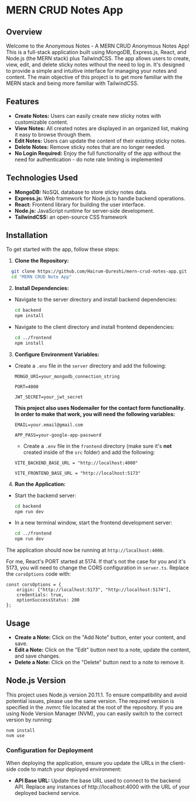# MERN CRUD Notes App

## Overview

Welcome to the Anonymous Notes - A MERN CRUD Anonymous Notes App! This is a full-stack application built using MongoDB, Express.js, React, and Node.js (the MERN stack) plus TailwindCSS. The app allows users to create, view, edit, and delete sticky notes without the need to log in. It's designed to provide a simple and intuitive interface for managing your notes and content. The main objective of this project is to get more familiar with the MERN stack and being more familiar with TailwindCSS.

## Features

- **Create Notes:** Users can easily create new sticky notes with customizable content.
- **View Notes:** All created notes are displayed in an organized list, making it easy to browse through them.
- **Edit Notes:** Users can update the content of their existing sticky notes.
- **Delete Notes:** Remove sticky notes that are no longer needed.
- **No Login Required:** Enjoy the full functionality of the app without the need for authentication - do note rate limiting is implemented

## Technologies Used

- **MongoDB:** NoSQL database to store sticky notes data.
- **Express.js:** Web framework for Node.js to handle backend operations.
- **React:** Frontend library for building the user interface.
- **Node.js:** JavaScript runtime for server-side development.
- **TailwindCSS:** an open-source CSS framework

## Installation

To get started with the app, follow these steps:

1. **Clone the Repository:**

```bash
  git clone https://github.com/Hairum-Qureshi/mern-crud-notes-app.git
  cd "MERN CRUD Note App"
```

2. **Install Dependencies:**

- Navigate to the server directory and install backend dependencies:

  ```bash
  cd backend
  npm install
  ```

- Navigate to the client directory and install frontend dependencies:

  ```bash
  cd ../frontend
  npm install
  ```

3. **Configure Environment Variables:**

- Create a `.env` file in the `server` directory and add the following:

  ```
  MONGO_URI=your_mongodb_connection_string 
  ```

  ```
  PORT=4000
  ```

  ```
  JWT_SECRET=your_jwt_secret
  ```

  **This project also uses Nodemailer for the contact form functionality. In order to make that work, you will need the following variables:**
  ```
  EMAIL=your.email@gmail.com
  ```
  
  ```
  APP_PASS=your-google-app-password
  ```

  - Create a `.env` file in the `frontend` directory (make sure it's **not** created inside of the `src` folder) and add the following:
 
  ```
  VITE_BACKEND_BASE_URL = "http://localhost:4000" 

  ```

  ```
  VITE_FRONTEND_BASE_URL = "http://localhost:5173"
  ```
  
4. **Run the Application:**

- Start the backend server:

  ```bash
  cd backend
  npm run dev
  ```

- In a new terminal window, start the frontend development server:

  ```bash
  cd ../frontend
  npm run dev
  ```

The application should now be running at `http://localhost:4000`.

For me, React's PORT started at 5174. If that's not the case for you and it's 5173, you will need to change the CORS configuration in `server.ts`. Replace the `corsOptions` code with:

```
const corsOptions = {
	origin: ["http://localhost:5173", "http://localhost:5174"], 
	credentials: true,
	optionSuccessStatus: 200
};
```

## Usage

- **Create a Note:** Click on the "Add Note" button, enter your content, and save.
- **Edit a Note:** Click on the "Edit" button next to a note, update the content, and save changes.
- **Delete a Note:** Click on the "Delete" button next to a note to remove it.

## Node.js Version

This project uses Node.js version 20.11.1. To ensure compatibility and avoid potential issues, please use the same version. The required version is specified in the .nvmrc file located at the root of the repository.
If you are using Node Version Manager (NVM), you can easily switch to the correct version by running:

```
nvm install
nvm use
```

### Configuration for Deployment

When deploying the application, ensure you update the URLs in the client-side code to match your deployed environment:

- **API Base URL:** Update the base URL used to connect to the backend API. Replace any instances of http://localhost:4000 with the URL of your deployed backend service.
